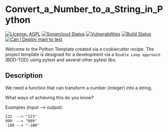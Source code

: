 # Convert_a_Number_to_a_String_in_Python

[![License: AGPL](https://img.shields.io/badge/License-AGPL-blue.svg)](https://github.com/gotreasa/convert_a_number_to_a_string_in_python/blob/main/LICENSE)
[![Sonarcloud Status](https://sonarcloud.io/api/project_badges/measure?project=gotreasa_convert_a_number_to_a_string_in_python&metric=alert_status)](https://sonarcloud.io/dashboard?id=gotreasa_convert_a_number_to_a_string_in_python)
[![Vulnerabilities](https://sonarcloud.io/api/project_badges/measure?project=gotreasa_convert_a_number_to_a_string_in_python&metric=vulnerabilities)](https://sonarcloud.io/summary/new_code?id=gotreasa_convert_a_number_to_a_string_in_python)
[![Build Status](https://github.com/gotreasa/convert_a_number_to_a_string_in_python/actions/workflows/cicd.yml/badge.svg)](https://github.com/gotreasa/convert_a_number_to_a_string_in_python/actions/workflows/cicd.yml)
[![Can I Deploy main to test](https://gotreasa.pactflow.io/pacticipants/convert_a_number_to_a_string_in_python_app/branches/main/latest-version/can-i-deploy/to-environment/test/badge)](https://gotreasa.pactflow.io/hal-browser/browser.html#https://gotreasa.pactflow.io/pacticipants/convert_a_number_to_a_string_in_python_app/branches/main/latest-version/can-i-deploy/to-environment/test/badge)

Welcome to the Python Template created via a cookiecutter recipe. The project template is designed for a development via a `Double Loop approach` (BDD-TDD) using pytest and several other pytest libs.

## Description

We need a function that can transform a number (integer) into a string.

What ways of achieving this do you know?

Examples (input --> output):

```
123  --> "123"
999  --> "999"
-100 --> "-100"
```

